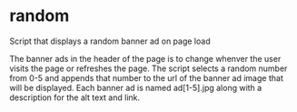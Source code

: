 # random
Script that displays a random banner ad on page load

The banner ads in the header of the page is to change whenver the user visits the page or refreshes the page.
The script selects a random number from 0-5 and appends that number to the url of the banner ad image that will be displayed.
Each banner ad is named ad[1-5].jpg along with a description for the alt text and link. 
